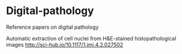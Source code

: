 # Digital-pathology
Reference papers on digital pathology


Automatic extraction of cell nuclei
from H&E-stained histopathological
images
http://sci-hub.io/10.1117/1.jmi.4.2.027502
